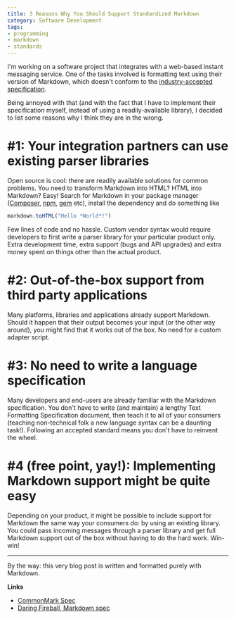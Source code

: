 ```yaml
---
title: 3 Reasons Why You Should Support Standardized Markdown
category: Software Development
tags:
- programming
- markdown
- standards
---
```


I'm working on a software project that integrates with a web-based instant messaging service. One of the tasks involved is formatting text using their version of Markdown, which doesn't conform to the [industry-accepted specification](http://commonmark.org).

Being annoyed with that (and with the fact that I have to implement their specification myself, instead of using a readily-available library), I decided to list some reasons why I think they are in the wrong.<br />

# #1: Your integration partners can use existing parser libraries

Open source is cool: there are readily available solutions for common problems. You need to transform Markdown into HTML? HTML into Markdown? Easy! Search for Markdown in your package manager ([Composer](https://packagist.org/search/?q=markdown), [npm](https://www.npmjs.com/search?q=markdown), [gem](https://rubygems.org/search?utf8=%E2%9C%93&query=markdown) etc), install the dependency and do something like

```js
markdown.toHTML("Hello *World*!")
```

Few lines of code and no hassle. Custom vendor syntax would require developers to first write a parser library for your particular product only. Extra development time, extra support (bugs and API upgrades) and extra money spent on things other than the actual product.

# #2: Out-of-the-box support from third party applications

Many platforms, libraries and applications already support Markdown. Should it happen that their output becomes your input (or the other way around), you might find that it works out of the box. No need for a custom adapter script.

# #3: No need to write a language specification

Many developers and end-users are already familiar with the Markdown specification. You don't have to write (and maintain) a lengthy Text Formatting Specification document, then teach it to all of your consumers (teaching non-technical folk a new language syntax can be a daunting task!). Following an accepted standard means you don't have to reinvent the wheel.

# #4 (free point, yay!): Implementing Markdown support might be quite easy

Depending on your product, it might be possible to include support for Markdown the same way your consumers do: by using an existing library. You could pass incoming messages through a parser library and get full Markdown support out of the box without having to do the hard work. Win-win!

--------------

By the way: this very blog post is written and formatted purely with Markdown.

**Links**
* [CommonMark Spec](http://commonmark.org)
* [Daring Fireball, Markdown spec](http://daringfireball.net/projects/markdown/syntax)
